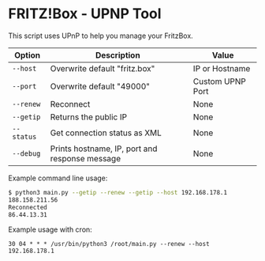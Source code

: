 # FRITZ!Box - UPNP Tool

This script uses UPnP to help you manage your FritzBox.  

| Option | Description | Value |
|----------|----------|----------|
| `--host` | Overwrite default "fritz.box" | IP or Hostname |
| `--port` | Overwrite default "49000" | Custom UPNP Port |
| `--renew` | Reconnect | None |
| `--getip` | Returns the public IP | None |
| `--status` | Get connection status as XML | None |
| `--debug` | Prints hostname, IP, port and response message | None |
&NewLine;

Example command line usage:

```sh
$ python3 main.py --getip --renew --getip --host 192.168.178.1
188.158.211.56
Reconnected
86.44.13.31
```

Example usage with cron:

```
30 04 * * * /usr/bin/python3 /root/main.py --renew --host 192.168.178.1
```
